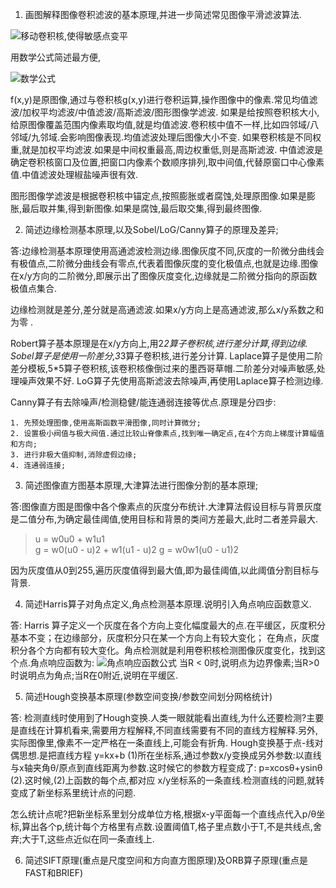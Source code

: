 1. 画图解释图像卷积滤波的基本原理,并进一步简述常见图像平滑滤波算法.

![移动卷积核,使得敏感点变平](https://github.com/WangYuBo/ai_learning/03/hw_01_01.jpg)

用数学公式简述最方便,
 
 ![数学公式](https://github.com/WangYuBo/ai_learning/03/hw_01_02.png)

f(x,y)是原图像,通过与卷积核g(x,y)进行卷积运算,操作图像中的像素.常见均值滤波/加权平均滤波/中值滤波/高斯滤波/图形图像学滤波.
如果是给按照卷积核大小,给原图像覆盖范围内像素取均值,就是均值滤波.卷积核中值不一样,比如四邻域/八邻域/九邻域.会影响图像表现.均值滤波处理后图像大小不变.
如果卷积核是不同权重,就是加权平均滤波.如果是中间权重最高,周边权重低,则是高斯滤波.
中值滤波是确定卷积核窗口及位置,把窗口内像素个数顺序排列,取中间值,代替原窗口中心像素值.中值滤波处理椒盐噪声很有效.

图形图像学滤波是根据卷积核中锚定点,按照膨胀或者腐蚀,处理原图像.如果是膨胀,最后取并集,得到新图像.如果是腐蚀,最后取交集,得到最终图像.

2. 简述边缘检测基本原理,以及Sobel/LoG/Canny算子的原理及差异;

答:边缘检测基本原理使用高通滤波检测边缘.图像灰度不同,灰度的一阶微分曲线会有极值点,二阶微分曲线会有零点,代表着图像灰度的变化极值点,也就是边缘.图像在x/y方向的二阶微分,即展示出了图像灰度变化,边缘就是二阶微分指向的原函数极值点集合.

边缘检测就是差分,差分就是高通滤波.如果x/y方向上是高通滤波,那么x/y系数之和为零 .

Robert算子基本原理是在x/y方向上,用2*2算子卷积核,进行差分计算,得到边缘.
Sobel算子是使用一阶差分,3*3算子卷积核,进行差分计算.
Laplace算子是使用二阶差分模板,5*5算子卷积核,该卷积核像倒过来的墨西哥草帽.二阶差分对噪声敏感,处理噪声效果不好.
LoG算子先使用高斯滤波去除噪声,再使用Laplace算子检测边缘.

Canny算子有去除噪声/检测稳健/能连通弱连接等优点.原理是分四步:

    1. 先预处理图像,使用高斯函数平滑图像,同时计算微分;
    2. 设置极小阀值与极大阀值.通过比较山脊像素点,找到唯一确定点,在4个方向上梯度计算幅值和方向;
    3. 进行非极大值抑制,消除虚假边缘;
    4. 连通弱连接;

3. 简述图像直方图基本原理,大津算法进行图像分割的基本原理;

答:图像直方图是图像中各个像素点的灰度分布统计.大津算法假设目标与背景灰度是二值分布,为确定最佳阈值,使用目标和背景的类间方差最大,此时二者差异最大.

> u = w0u0 + w1u1  
g = w0(u0 - u)2 + w1(u1 - u)2
g = w0w1(u0 - u1)2

因为灰度值从0到255,遍历灰度值得到最大值,即为最佳阈值,以此阈值分割目标与背景.

4. 简述Harris算子对角点定义,角点检测基本原理.说明引入角点响应函数意义.

答: Harris 算子定义一个灰度在各个方向上变化幅度最大的点.在平缓区，灰度积分基本不变；在边缘部分，灰度积分只在某一个方向上有较大变化；
在角点，灰度积分各个方向都有较大变化。角点检测就是利用卷积核检测图像灰度变化，找到这个点.角点响应函数为:
![角点响应函数公式](https://github.com/WangYuBo/ai_learning/03/hw_03_harris_funtion.png)
当R < 0时,说明点为边界像素;当R>0时说明点为角点;当R在0附近,说明在平缓区.

5. 简述Hough变换基本原理(参数空间变换/参数空间划分网格统计)

答: 检测直线时使用到了Hough变换.人类一眼就能看出直线,为什么还要检测?主要是直线在计算机看来,需要用方程解释,不同直线需要有不同的直线方程解释.另外,实际图像里,像素不一定严格在一条直线上,可能会有折角.
Hough变换基于点-线对偶思想.是把直线方程 y=kx+b (1)所在坐标系,通过参数x/y变换成另外参数:以直线与x轴夹角θ/原点到直线距离为参数.这时候它的参数方程变成了: p=xcosθ+ysinθ (2).这时候,(2)上函数的每个点,都对应 x/y坐标系的一条直线.检测直线的问题,就转变成了新坐标系里统计点的问题.

怎么统计点呢?把新坐标系里划分成单位方格,根据x-y平面每一个直线点代入p/θ坐标,算出各个p,统计每个方格里有点数.设置阈值T,格子里点数小于T,不是共线点,舍弃;大于T,这些点近似在同一条直线上.

6. 简述SIFT原理(重点是尺度空间和方向直方图原理)及ORB算子原理(重点是FAST和BRIEF)
